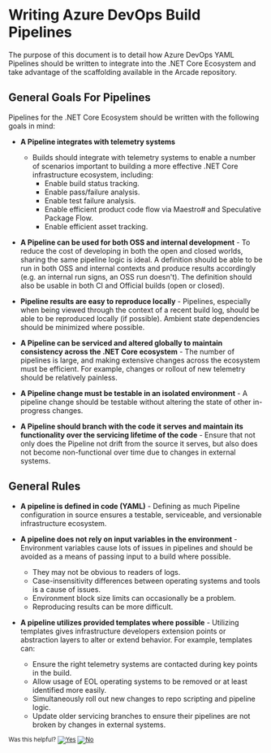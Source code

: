 # Writing Azure DevOps Build Pipelines

The purpose of this document is to detail how Azure DevOps YAML Pipelines should be written to integrate into the .NET Core Ecosystem and take advantage of the scaffolding available in the Arcade repository.

## General Goals For Pipelines

Pipelines for the .NET Core Ecosystem should be written with the following goals in mind:

- **A Pipeline integrates with telemetry systems**

  - Builds should integrate with telemetry systems to enable a number of scenarios important to building a more effective .NET Core infrastructure ecosystem, including:
    - Enable build status tracking.
    - Enable pass/failure analysis.
    - Enable test failure analysis.
    - Enable efficient product code flow via Maestro# and Speculative Package Flow.
    - Enable efficient asset tracking.

- **A Pipeline can be used for both OSS and internal development** - To reduce the cost of developing in both the open and closed worlds, sharing the same pipeline logic is ideal.  A definition should be able to be run in both OSS and internal contexts and produce results accordingly (e.g. an internal run signs, an OSS run doesn't).  The definition should also be usable in both CI and Official builds (open or closed).

- **Pipeline results are easy to reproduce locally** - Pipelines, especially when being viewed through the context of a recent build log, should be able to be reproduced locally (if possible).  Ambient state dependencies should be minimized where possible.

- **A Pipeline can be serviced and altered globally to maintain consistency across the .NET Core ecosystem** - The number of pipelines is large, and making extensive changes across the ecosystem must be efficient.  For example, changes or rollout of new telemetry should be relatively painless.

- **A Pipeline change must be testable in an isolated environment** - A pipeline change should be testable without altering the state of other in-progress changes.

- **A Pipeline should branch with the code it serves and maintain its functionality over the servicing lifetime of the code** - Ensure that not only does the Pipeline not drift from the source it serves, but also does not become non-functional over time due to changes in external systems.

## General Rules

- **A pipeline is defined in code (YAML)** - Defining as much Pipeline configuration in source ensures a testable, serviceable, and versionable infrastructure ecosystem.

- **A pipeline does not rely on input variables in the environment** - Environment variables cause lots of issues in pipelines and should be avoided as a means of passing input to a build where possible.
  - They may not be obvious to readers of logs.
  - Case-insensitivity differences between operating systems and tools is a cause of issues.
  - Environment block size limits can occasionally be a problem.
  - Reproducing results can be more difficult.

- **A pipeline utilizes provided templates where possible** - Utilizing templates gives infrastructure developers extension points or abstraction layers to alter or extend behavior.  For example, templates can:
  - Ensure the right telemetry systems are contacted during key points in the build.
  - Allow usage of EOL operating systems to be removed or at least identified more easily.
  - Simultaneously roll out new changes to repo scripting and pipeline logic.
  - Update older servicing branches to ensure their pipelines are not broken by changes in external systems.


<!-- Begin Generated Content: Doc Feedback -->
<sub>Was this helpful? [![Yes](https://helix.dot.net/f/ip/5?p=Documentation%5CAzureDevOps%5CWritingBuildDefinitions.md)](https://helix.dot.net/f/p/5?p=Documentation%5CAzureDevOps%5CWritingBuildDefinitions.md) [![No](https://helix.dot.net/f/in)](https://helix.dot.net/f/n/5?p=Documentation%5CAzureDevOps%5CWritingBuildDefinitions.md)</sub>
<!-- End Generated Content-->
